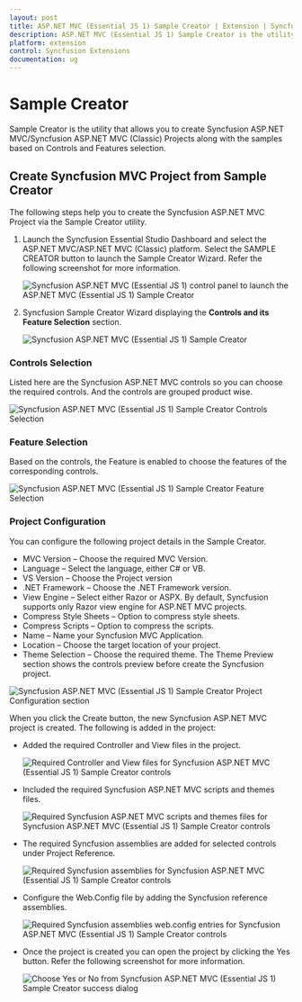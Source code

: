 ```yaml
---
layout: post
title: ASP.NET MVC (Essential JS 1) Sample Creator | Extension | Syncfusion
description: ASP.NET MVC (Essential JS 1) Sample Creator is the utility that allows you to create Syncfusion ASP.NET MVC (Essential JS 1)/Syncfusion ASP.NET MVC (Classic) Projects along with the samples based on Controls and Features selection
platform: extension
control: Syncfusion Extensions
documentation: ug
---
```


# Sample Creator

Sample Creator is the utility that allows you to create Syncfusion ASP.NET MVC/Syncfusion ASP.NET MVC (Classic) Projects along with the samples based on Controls and Features selection.

## Create Syncfusion MVC Project from Sample Creator

The following steps help you to create the Syncfusion ASP.NET MVC Project via the Sample Creator utility.

1. Launch the Syncfusion Essential Studio Dashboard and select the ASP.NET MVC/ASP.NET MVC (Classic) platform. Select the SAMPLE CREATOR button to launch the Sample Creator Wizard. Refer the following screenshot for more information. 

   ![Syncfusion ASP.NET MVC (Essential JS 1) control panel to launch the ASP.NET MVC (Essential JS 1) Sample Creator](Sample-Creator_images/Sample-Creator-img1.jpeg)

2. Syncfusion Sample Creator Wizard displaying the **Controls and its Feature Selection** section. 

   ![Syncfusion ASP.NET MVC (Essential JS 1) Sample Creator](Sample-Creator_images/Sample-Creator-img2.jpeg)

### Controls Selection

 Listed here are the Syncfusion ASP.NET MVC controls so you can choose the required controls. And the controls are grouped product wise.

 ![Syncfusion ASP.NET MVC (Essential JS 1) Sample Creator Controls Selection](Sample-Creator_images/Sample-Creator-img3.png)

### Feature Selection

Based on the controls, the Feature is enabled to choose the features of the corresponding controls.

![Syncfusion ASP.NET MVC (Essential JS 1) Sample Creator Feature Selection](Sample-Creator_images/Sample-Creator-img4.png)

### Project Configuration

You can configure the following project details in the Sample Creator.

* MVC Version – Choose the required MVC Version. 
* Language – Select the language, either C# or VB.
* VS Version – Choose the Project version
* .NET Framework – Choose the .NET Framework version.
* View Engine – Select either Razor or ASPX. By default, Syncfusion supports only Razor view engine for ASP.NET MVC projects.
* Compress Style Sheets – Option to compress style sheets.
* Compress Scripts – Option to compress the scripts.
* Name – Name your Syncfusion MVC Application.
* Location – Choose the target location of your project.
* Theme Selection – Choose the required theme. The Theme Preview section shows the controls preview before create the Syncfusion project.

![Syncfusion ASP.NET MVC (Essential JS 1) Sample Creator Project Configuration section](Sample-Creator_images/Sample-Creator-img6.jpeg)

When you click the Create button, the new Syncfusion ASP.NET MVC project is created. The following is added in the project:

* Added the required Controller and View files in the project.
  
  ![Required Controller and View files for Syncfusion ASP.NET MVC (Essential JS 1) Sample Creator controls](Sample-Creator_images/Sample-Creator-img7.png)

* Included the required Syncfusion ASP.NET MVC scripts and themes files.
  
  ![Required Syncfusion ASP.NET MVC scripts and themes files for Syncfusion ASP.NET MVC (Essential JS 1) Sample Creator controls](Sample-Creator_images/Sample-Creator-img8.png)

* The required Syncfusion assemblies are added for selected controls under Project Reference.
 
  ![Required Syncfusion assemblies for Syncfusion ASP.NET MVC (Essential JS 1) Sample Creator controls](Sample-Creator_images/Sample-Creator-img9.png)

* Configure the Web.Config file by adding the Syncfusion reference assemblies.

  ![Required Syncfusion assemblies web.config entries for Syncfusion ASP.NET MVC (Essential JS 1) Sample Creator controls](Sample-Creator_images/Sample-Creator-img10.jpeg)

* Once the project is created you can open the project by clicking the Yes button. Refer the following screenshot for more information.

  ![Choose Yes or No from Syncfusion ASP.NET MVC (Essential JS 1) Sample Creator success dialog](Sample-Creator_images/Sample-Creator-img11.jpeg)